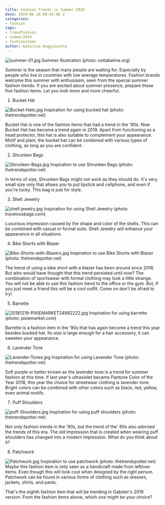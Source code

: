 ```yaml
---
title: Fashion Trends in Summer 2019
date: 2019-06-18 08:42:00 Z
categories:
- fashion
tags:
- trendfashion
- summer2019
- fashionitems
author: Katarina Anggiasinta
---
```


![summer-01.jpg](/uploads/summer-01.jpg)
Summer Illustration (photo: notlabelme.org)

Summer is the season that many people are waiting for. Especially by people who live in countries with low average temperatures. Fashion brands welcome this summer with enthusiasm, seen from the special summer fashion trends. If you are excited about summer presence, prepare these five fashion items. Let you look more and more cheerful.

1. Bucket Hat

![Bucket-Hats.jpg](/uploads/Bucket-Hats.jpg)
Inspiration for using bucked hat (photo: thetrendspotter.net)

Bucket Hat is one of the fashion items that had a trend in the '90s. Now Bucket Hat has become a trend again in 2019. Apart from functioning as a head protector, this hat is also suitable to complement your appearance. Motif and plain, the bucket hat can be combined with various types of clothing, as long as you are confident.

2. Shrunken Bags

![Shrunken-Bags.jpg](/uploads/Shrunken-Bags.jpg)
Inspiration to use Shrunken Bags (photo: thetrendspotter.net)

In terms of size, Shrunken Bags might not work as they should do. It's very small size only that allows you to put lipstick and cellphone, and even if you're lucky. This bag is just for style.

3. Shell Jewelry

![shell jewelry.jpg](/uploads/shell%20jewelry.jpg)
Inspiration for using Shell Jewelry (photo: travelousbags.com)

Luxurious impression caused by the shape and color of the shells. This can be combined with casual or formal suits. Shell Jewelry will enhance your appearance in all situations.

4. Bike Shorts with Blazer

![Bike-Shorts-with-Blazers.jpg](/uploads/Bike-Shorts-with-Blazers.jpg)
Inspiration to use Bike Shorts with Blazer (photo: thetrendspotter.net)

The trend of using a bike short with a blazer has been around since 2018. But who would have thought that this trend persisted until now? The combination of sportswear with formal clothing may look a little strange. You will not be able to use this fashion trend to the office or the gym. But, if you just meet a friend this will be a cool outfit. Come on don't be afraid to try!

5. Barrette

![20181219-PIXIEMARKET24982222.jpg](/uploads/20181219-PIXIEMARKET24982222.jpg)
Inspiration for using barrette (photo: pixiemarket.com)

Barrette is a fashion item in the '90s that has again become a trend this year besides bucked hat. Its size is large enough for a hair accessory, it can sweeten your appearance.

6. Lavender Tone

![Lavender-Tones.jpg](/uploads/Lavender-Tones.jpg)
Inspiration for using Lavender Tone (photo: thetrendspotter.net)

Soft purple or better known as the lavender tone is a trend for summer fashion at this time. If last year's ultraviolet became Pantone Color of the Year 2018, this year the choice for streetwear clothing is lavender tone. Bright colors can be combined with other colors such as black, red, yellow, even animal motifs.

7. Puff Shoulders

![puff-Shoulders.jpg](/uploads/puff-Shoulders.jpg)
Inspiration for using puff shoulders (photo: thetrendspotter.net)

Not only fashion trends in the '90s, but the trend of the' 80s also adorned the trends of this era. The old impression that is created when wearing puff shoulders has changed into a modern impression. What do you think about it?

8. Patchwork

![Patchwork.jpg](/uploads/Patchwork.jpg)
Inspiration to use patchwork (photo: thetrendspotter.net)
Maybe this fashion item is only seen as a handicraft made from leftover items. Even though this will look cool when designed by the right person. Patchwork can be found in various forms of clothing such as dresses, jackets, shirts, and pants.

That's the eighth fashion item that will be trending in Gabster's 2019 version. From the fashion items above, which one might be your choice? 